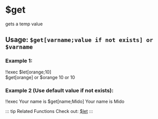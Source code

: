 # $get
gets a temp value

## Usage: `$get[varname;value if not exists] or $varname`

### Example 1:
<discord-messages>
	<discord-message :bot="false" role-color="#ffcc9a" author="Member">
		!!exec $let[orange;10] <br/> $get[orange] or $orange
	</discord-message>
	<discord-message :bot="true" role-color="#0099ff" author="Custom Command" avatar="https://media.discordapp.net/avatars/725721249652670555/781224f90c3b841ba5b40678e032f74a.webp">
		10 or 10
	</discord-message>
</discord-messages>

### Example 2 (Use default value if not exists):
<discord-messages>
	<discord-message :bot="false" role-color="#ffcc9a" author="Member">
		!!exec Your name is $get[name;Mido]
	</discord-message>
	<discord-message :bot="true" role-color="#0099ff" author="Custom Command" avatar="https://media.discordapp.net/avatars/725721249652670555/781224f90c3b841ba5b40678e032f74a.webp">
		Your name is Mido
	</discord-message>
</discord-messages>

::: tip Related Functions
Check out: [$let](../Variables/let.md)
:::
